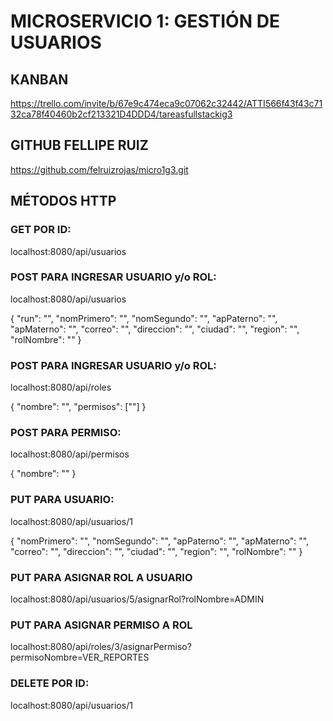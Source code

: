 # MICROSERVICIO 1: GESTIÓN DE USUARIOS

## KANBAN

https://trello.com/invite/b/67e9c474eca9c07062c32442/ATTI566f43f43c7132ca78f40460b2cf213321D4DDD4/tareasfullstackig3

## GITHUB FELLIPE RUIZ

https://github.com/felruizrojas/micro1g3.git

## MÉTODOS HTTP

### GET POR ID:
localhost:8080/api/usuarios

### POST PARA INGRESAR USUARIO y/o ROL:
localhost:8080/api/usuarios

{
  "run": "",
  "nomPrimero": "",
  "nomSegundo": "",
  "apPaterno": "",
  "apMaterno": "",
  "correo": "",
  "direccion": "",
  "ciudad": "",
  "region": "",
  "rolNombre": ""
}

### POST PARA INGRESAR USUARIO y/o ROL:
localhost:8080/api/roles

{
  "nombre": "",
  "permisos": [""]
}

### POST PARA PERMISO:
localhost:8080/api/permisos

{
  "nombre": ""
}

### PUT PARA USUARIO:
localhost:8080/api/usuarios/1

{
  "nomPrimero": "",
  "nomSegundo": "",
  "apPaterno": "",
  "apMaterno": "",
  "correo": "",
  "direccion": "",
  "ciudad": "",
  "region": "",
  "rolNombre": ""
}

### PUT PARA ASIGNAR ROL A USUARIO
localhost:8080/api/usuarios/5/asignarRol?rolNombre=ADMIN

### PUT PARA ASIGNAR PERMISO A ROL
localhost:8080/api/roles/3/asignarPermiso?permisoNombre=VER_REPORTES

### DELETE POR ID:
localhost:8080/api/usuarios/1